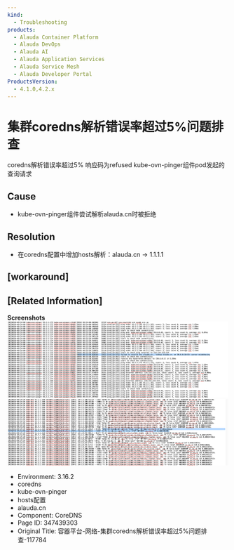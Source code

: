 ```yaml
---
kind:
  - Troubleshooting
products:
  - Alauda Container Platform
  - Alauda DevOps
  - Alauda AI
  - Alauda Application Services
  - Alauda Service Mesh
  - Alauda Developer Portal
ProductsVersion:
  - 4.1.0,4.2.x
---
```

<!-- A type of document that involves encountering a fault, diagnosing it, performing root cause analysis, and providing solutions. -->

# 集群coredns解析错误率超过5%问题排查

coredns解析错误率超过5% 响应码为refused kube-ovn-pinger组件pod发起的查询请求

## Cause
- kube-ovn-pinger组件尝试解析alauda.cn时被拒绝

## Resolution
- 在coredns配置中增加hosts解析：alauda.cn -> 1.1.1.1

## [workaround]

## [Related Information]
**Screenshots**
![](assets/rong-qi-ping-tai-wang-luo-ji-qun-corednsjie-xi-cuo-wu-lu-chao-guo-5-wen-ti-pai-c/mceclip3_1758005085019_2k1dk.png)![](assets/rong-qi-ping-tai-wang-luo-ji-qun-corednsjie-xi-cuo-wu-lu-chao-guo-5-wen-ti-pai-c/mceclip2_1758005081329_r9vmo.png)
- Environment: 3.16.2
- coredns
- kube-ovn-pinger
- hosts配置
- alauda.cn
- Component: CoreDNS
- Page ID: 347439303
- Original Title: 容器平台-网络-集群coredns解析错误率超过5%问题排查-117784
